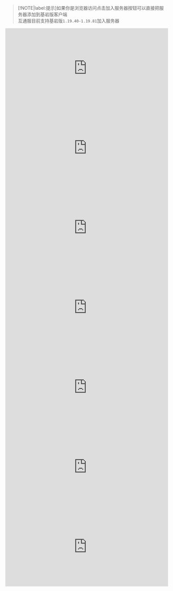 > [!NOTE|label:提示]如果你是浏览器访问点击加入服务器按钮可以直接把服务器添加到基岩版客户端  
> 互通服目前支持基岩版`1.19.40-1.19.81`加入服务器

<iframe frameborder="no" border="0" marginwidth="0" marginheight="0" width="510px" height="250px" scrolling=no src="http://play.hmmc.top:2222/iframe.html?ip=play.hmmc.top&port=19132&dark=false&join_open=true"></iframe>

<iframe frameborder="no" border="0" marginwidth="0" marginheight="0" width="510px" height="250px" scrolling=no src="http://play.hmmc.top:2222/iframe.html?ip=play.hmmc.top&port=19133&dark=false&join_open=true"></iframe>

<iframe frameborder="no" border="0" marginwidth="0" marginheight="0" width="510px" height="250px" scrolling=no src="http://play.hmmc.top:2222/iframe.html?ip=play.hmmc.top&port=19134&dark=false&join_open=true"></iframe>

<iframe frameborder="no" border="0" marginwidth="0" marginheight="0" width="510px" height="250px" scrolling=no src="http://play.hmmc.top:2222/iframe.html?ip=play.hmmc.top&port=19135&dark=false&join_open=true"></iframe>

<iframe frameborder="no" border="0" marginwidth="0" marginheight="0" width="510px" height="250px" scrolling=no src="http://play.hmmc.top:2222/iframe.html?ip=play.hmmc.top&port=54056&dark=false&join_open=true"></iframe>

<iframe frameborder="no" border="0" marginwidth="0" marginheight="0" width="510px" height="250px" scrolling=no src="http://play.hmmc.top:2222/iframe.html?ip=jesc.hmmc.top&port=25565&dark=false&join_open=true"></iframe>

<iframe frameborder="no" border="0" marginwidth="0" marginheight="0" width="510px" height="250px" scrolling=no src="http://play.hmmc.top:2222/iframe.html?ip=jekd.hmmc.top&port=25565&dark=false&join_open=true"></iframe>